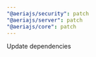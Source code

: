```yaml
---
"@aeriajs/security": patch
"@aeriajs/server": patch
"@aeriajs/core": patch
---
```


Update dependencies
